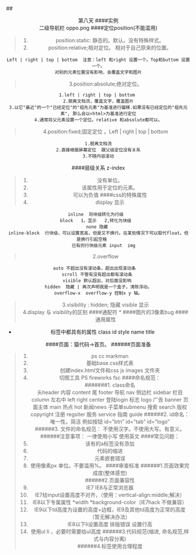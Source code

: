 ##<center>第八天
####实例   
	二级导航栏
	oppo.png
####定位position(不能滥用)
>1. position:static: 静态的。默认。没有特殊样式。
>1. position:relative;相对定位。   相对于自己原来的位置。
		
	Left | right | top | bottom  注意：left 和right 设置一个。Top和buttom 设置一个。
	对别的元素位置没有影响，会覆盖文字和图片
> 3.position:absolute;绝对定位。
		
	1.left | right | top | bottom 
	2.脱离文档流，覆盖文字，覆盖图片
	3.以它"最近"的一个"已经定位"的"祖先元素"为基准进行偏移.如果没有已经定位的"祖先元素", 那么会以<html>为基准进行定位
	4.通常将父元素设置一个定位。relative 和absolute都可以。
> 4.position:fixed;固定定位 。Left | right | top | bottom  
	
	1.脱离文档流
	2.直接根据屏幕定位  跟父级定位没有关系
	3.不随内容滚动
####层级关系 z-index 
>1. 没有单位。   
>1. 该属性用于定位的元素。
>1. 可以为负值
####css的特殊属性  
>1. display  显示

	inline  将块级转化为行级  
	block 	1，显示   2,转化为块级  
	none 隐藏 
	inline-block  行块级，可以设置宽高，但是又不换行。在某些情况下可以取代float。但是换行引起空格     
		已有的行块级元素 input  img
> 2.overflow   
	
	auto 不超出没有滚动条，超出出现滚动条 	
	scroll 不管有没有超出都有滚动条 
	visible 默认超出，对后面没影响 
	hidden  隐藏 | 再次声明我是一个盒子，清除浮动。
	overflow-x  overflow-y 控制x y 轴。
> 3.visibility : hidden; 隐藏   visible 显示 <br>
> 4.display 与 visibility的区别
####通配符  *
####图片的3像素bug
####通用属性
-	标签中都具有的属性  class  id  style  name  title


####页面：猿代码->首页。
######页面准备
>1. ps  cc    markman
>1. 基础base.css样式表 
>1. 创建index.html文件和css  js   images 文件夹
>1. 切图工具  PS   fireworks  fsc
####命名规范：	
#######1. class命名  
	头header 内容 content 尾 footer 导航 nav 侧边栏 sidebar
	栏目  column  左右中 left right center 登陆login  标志 logo 广告 banner 
	页面主体 main 热点 hot 新闻news 子菜单submenu 搜索 search 版权 copyright 		注册 regsiter 服务 service 指南 guide
######2. id命名：   唯一性。简洁  例如按钮 id=”btn” id=”tab” id=”logo”    
######3. 文件的命名规范： 不使用汉字。不使用大写。有意义。
######注意事项： 一律使用小写   使用英文 
####常见问题： 
>1. 该有的a标签没有添加
>1. 代码的缩进
>1. 元素嵌套错误
>1. 使用像素px 单位。不要滥用%。
####审查标准
######1.页面效果完成度(整体感觉)				
######2.页面兼容性 							
>1. IE7 IE8与正常浏览器 
>1. IE7给input设置高度不对齐，（使用：vertical-align:middle;解决）
>1. IE8以下专属属性  *width   *background-color（IE7hack  不做兼容）
>1. IE9以下td高度为设置的高度+边框，IE9及其他td高度为正常的高度  （暂无解决办法）
>1. IE8以下li设置高度  排版错误  设置行高
>1. 使用ul  li ，必要时需要给ul高度
######3.代码规范(缩进, 命名规范,样式与内容分离)		 
######4.标签使用合理程度				 



